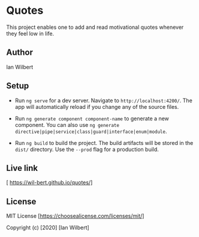 # Quotes

This project enables one to add and read motivational quotes whenever they feel low in life.

## Author
Ian Wilbert


## Setup

* Run `ng serve` for a dev server. Navigate to `http://localhost:4200/`. The app will automatically reload if you change any of the source files.



* Run `ng generate component component-name` to generate a new component. You can also use `ng generate directive|pipe|service|class|guard|interface|enum|module`.



* Run `ng build` to build the project. The build artifacts will be stored in the `dist/` directory. Use the `--prod` flag for a production build.

## Live link
[ https://wil-bert.github.io/quotes/]

## License
MIT License [https://choosealicense.com/licenses/mit/]

Copyright (c) [2020] [Ian Wilbert]
